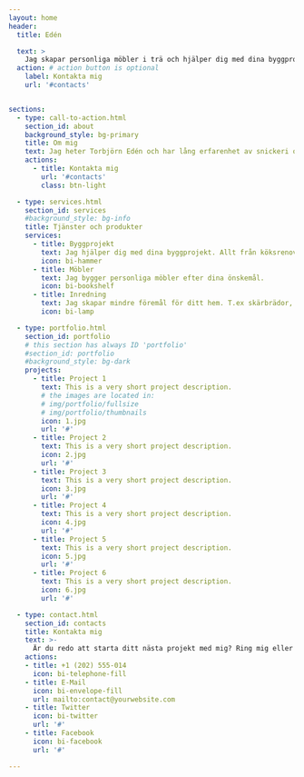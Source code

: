 ```yaml
---
layout: home
header:
  title: Edén

  text: >
    Jag skapar personliga möbler i trä och hjälper dig med dina byggprojekt!
  action: # action button is optional
    label: Kontakta mig
    url: '#contacts'


sections:
  - type: call-to-action.html
    section_id: about
    background_style: bg-primary
    title: Om mig
    text: Jag heter Torbjörn Edén och har lång erfarenhet av snickeri och hantverk i trä. Jag har renoverat flera hus och skapat mer än 100 unika föremål och möbler, allt från skärbrädor till matbord. Nu är jag redo att ta tag i dina projekt. Jag kan skapa unika inredningsdetaljer till dig eller hjälpa dig renovera ditt kök och allt där emellan.
    actions:
      - title: Kontakta mig
        url: '#contacts'
        class: btn-light

  - type: services.html
    section_id: services
    #background_style: bg-info
    title: Tjänster och produkter
    services:
      - title: Byggprojekt
        text: Jag hjälper dig med dina byggprojekt. Allt från köksrenoveringar till altanbygge.
        icon: bi-hammer
      - title: Möbler
        text: Jag bygger personliga möbler efter dina önskemål.
        icon: bi-bookshelf
      - title: Inredning
        text: Jag skapar mindre föremål för ditt hem. T.ex skärbrädor, lampor eller ljuslyktor.
        icon: bi-lamp

  - type: portfolio.html
    section_id: portfolio
    # this section has always ID 'portfolio'
    #section_id: portfolio
    #background_style: bg-dark
    projects:
      - title: Project 1
        text: This is a very short project description.
        # the images are located in:
        # img/portfolio/fullsize
        # img/portfolio/thumbnails
        icon: 1.jpg
        url: '#'
      - title: Project 2
        text: This is a very short project description.
        icon: 2.jpg
        url: '#'
      - title: Project 3
        text: This is a very short project description.
        icon: 3.jpg
        url: '#'
      - title: Project 4
        text: This is a very short project description.
        icon: 4.jpg
        url: '#'
      - title: Project 5
        text: This is a very short project description.
        icon: 5.jpg
        url: '#'
      - title: Project 6
        text: This is a very short project description.
        icon: 6.jpg
        url: '#'

  - type: contact.html
    section_id: contacts
    title: Kontakta mig
    text: >-
      Är du redo att starta ditt nästa projekt med mig? Ring mig eller skicka ett mail så kör vi igång!
    actions:
    - title: +1 (202) 555-014
      icon: bi-telephone-fill
    - title: E-Mail
      icon: bi-envelope-fill
      url: mailto:contact@yourwebsite.com
    - title: Twitter
      icon: bi-twitter
      url: '#'
    - title: Facebook
      icon: bi-facebook
      url: '#'

---
```


